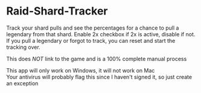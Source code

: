 # Raid-Shard-Tracker

Track your shard pulls and see the percentages for a chance to pull a legendary from that shard. Enable 2x checkbox if 2x is active, disable if not. If you pull a legendary or forgot to track, you can reset and start the tracking over.

This does *NOT* link to the game and is a 100% complete manual process

This app will only work on Windows, it will not work on Mac  
Your antivirus will probably flag this since I haven't signed it, so just create an exception
